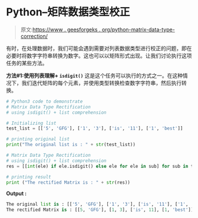 # Python–矩阵数据类型校正

> 原文:[https://www . geesforgeks . org/python-matrix-data-type-correction/](https://www.geeksforgeeks.org/python-matrix-data-type-rectification/)

有时，在处理数据时，我们可能会遇到需要对列表数据类型进行校正的问题，即在必要时将数字字符串转换为数字。这也可以以矩阵形式出现。让我们讨论执行这项任务的某些方法。

**方法#1:使用列表理解+ `isdigit()`**
这是这个任务可以执行的方式之一。在这种情况下，我们迭代矩阵的每个元素，并使用类型转换检查数字字符串，然后执行转换。

```py
# Python3 code to demonstrate 
# Matrix Data Type Rectification
# using isdigit() + list comprehension

# Initializing list
test_list = [['5', 'GFG'], ['1', '3'], ['is', '11'], ['1', 'best']]

# printing original list
print("The original list is : " + str(test_list))

# Matrix Data Type Rectification
# using isdigit() + list comprehension
res = [[int(ele) if ele.isdigit() else ele for ele in sub] for sub in test_list]

# printing result 
print ("The rectified Matrix is : " + str(res))
```

**Output :**

```py
The original list is : [['5', 'GFG'], ['1', '3'], ['is', '11'], ['1', 'best']]
The rectified Matrix is : [[5, 'GFG'], [1, 3], ['is', 11], [1, 'best']]

```